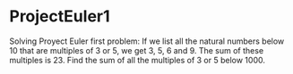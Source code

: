 # ProjectEuler1
Solving Proyect Euler first problem: If we list all the natural numbers below 10 that are multiples of 3 or 5, we get 3, 5, 6 and 9. The sum of these multiples is 23.  Find the sum of all the multiples of 3 or 5 below 1000.
